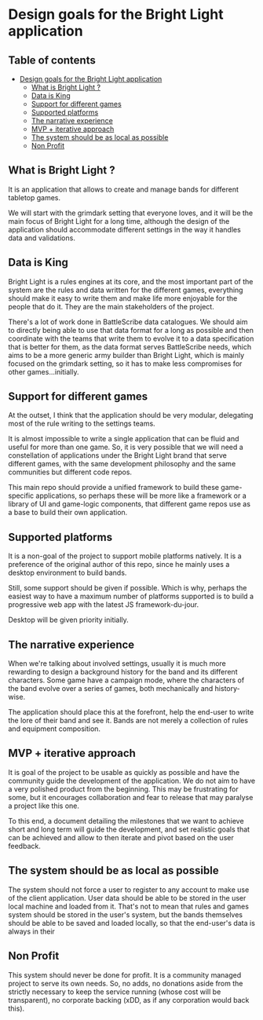 # Design goals for the Bright Light application

## Table of contents

- [Design goals for the Bright Light application](#design-goals-for-the-bright-light-application)
  - [What is Bright Light ?](#what-is-bright-light-)
  - [Data is King](#data-is-king)
  - [Support for different games](#support-for-different-games)
  - [Supported platforms](#supported-platforms)
  - [The narrative experience](#the-narrative-experience)
  - [MVP + iterative approach](#mvp--iterative-approach)
  - [The system should be as local as possible](#the-system-should-be-as-local-as-possible)
  - [Non Profit](#non-profit)

## What is Bright Light ?

It is an application that allows to create and manage bands for different tabletop games. 

We will start with the grimdark setting that everyone loves, and it will be the main focus of Bright Light for a long 
time, although the design of the application should accommodate different settings in the way it handles data and 
validations.

## Data is King

Bright Light is a rules engines at its core, and the most important part of the system are the rules and data written
for the different games, everything should make it easy to write them and make life more enjoyable for the people that
do it. They are the main stakeholders of the project. 

There's a lot of work done in BattleScribe data catalogues. We should aim to directly being able to use that data format
for a long as possible and then coordinate with the teams that write them to evolve it to a data specification that is 
better for them, as the data format serves BattleScribe needs, which aims to be a more generic army builder than Bright
Light, which is mainly focused on the grimdark setting, so it has to make less compromises for other games...initially.

## Support for different games

At the outset, I think that the application should be very modular, delegating most of the rule writing to the settings
teams. 

It is almost impossible to write a single application that can be fluid and useful for more than one game. So, it 
is very possible that we will need a constellation of applications under the Bright Light brand that serve different 
games, with the same development philosophy and the same communities but different code repos.

This main repo should provide a unified framework to build these game-specific applications, so perhaps these will be
more like a framework or a library of UI and game-logic components, that different game repos use as a base to build 
their own application.

## Supported platforms

It is a non-goal of the project to support mobile platforms natively. It is a preference of the original author of this
repo, since he mainly uses a desktop environment to build bands.

Still, some support should be given if possible. Which is why, perhaps the easiest way to have a maximum number of 
platforms supported is to build a progressive web app with the latest JS framework-du-jour. 

Desktop will be given priority initially.

## The narrative experience

When we're talking about involved settings, usually it is much more rewarding to design a background history for the 
band and its different characters. Some game have a campaign mode, where the characters of the band evolve over a series
of games, both mechanically and history-wise. 

The application should place this at the forefront, help the end-user to write the lore of their band and see it. Bands
are not merely a collection of rules and equipment composition.

## MVP + iterative approach

It is  goal of the project to be usable as quickly as possible and have the community guide the development of the 
application. We do not aim to have a very polished product from the beginning. This may be frustrating for some, but it
encourages collaboration and fear to release that may paralyse a project like this one. 

To this end, a document detailing the milestones that we want to achieve short and long term will guide the development,
and set realistic goals that can be achieved and allow to then iterate and pivot based on the user feedback.

## The system should be as local as possible

The system should not force a user to register to any account to make use of the client application. User data should
be able to be stored in the user local machine and loaded from it. That's not to mean that rules and games system
should be stored in the user's system, but the bands themselves should be able to be saved and loaded locally, so that
the end-user's data is always in their 

## Non Profit

This system should never be done for profit. It is a community managed project to serve its own needs. So, no adds, no
donations aside from the strictly necessary to keep the service running (whose cost will be transparent), no corporate
backing (xDD, as if any corporation would back this). 